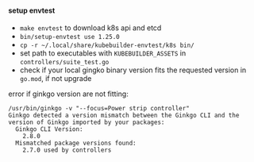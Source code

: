 #### setup envtest
- `make envtest` to download k8s api and etcd
- `bin/setup-envtest use 1.25.0`
- `cp -r ~/.local/share/kubebuilder-envtest/k8s bin/`
- set path to executables with `KUBEBUILDER_ASSETS` in `controllers/suite_test.go`
- check if your local gingko binary version fits the requested version in `go.mod`, if not upgrade   

error if ginkgo version are not fitting:
```
/usr/bin/ginkgo -v "--focus=Power strip controller"
Ginkgo detected a version mismatch between the Ginkgo CLI and the version of Ginkgo imported by your packages:
  Ginkgo CLI Version:
    2.8.0
  Mismatched package versions found:
    2.7.0 used by controllers
```